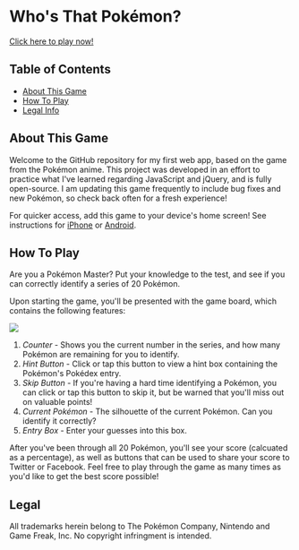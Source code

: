 # Who's That Pokémon?
[Click here to play now!](https://danielbeehn.github.io/whosthatpokemon)

## Table of Contents
- [About This Game](#about)
- [How To Play](#howtoplay)
- [Legal Info](#legal)

<a name="about"></a>

## About This Game

Welcome to the GitHub repository for my first web app, based on the game from the Pokémon anime. This project was developed in an effort to practice what I've learned regarding JavaScript and jQuery, and is fully open-source. I am updating this game frequently to include bug fixes and new Pokémon, so check back often for a fresh experience!

For quicker access, add this game to your device's home screen! See instructions for [iPhone](https://ios.gadgethacks.com/how-to/safari-101-save-website-webpage-your-home-screen-for-instant-access-0182580/) or [Android](https://www.greenbot.com/article/3041304/android/how-to-add-a-web-site-to-your-android-home-screen-with-chrome.html).

<a name="howtoplay"></a>

## How To Play

Are you a Pokémon Master? Put your knowledge to the test, and see if you can correctly identify a series of 20 Pokémon.

Upon starting the game, you'll be presented with the game board, which contains the following features:

<img src="https://danielbeehn.github.io/whosthatpokemon/img/game-screen.png" style="text-align: center;">

1. *Counter* - Shows you the current number in the series, and how many Pokémon are remaining for you to identify.
2. *Hint Button* - Click or tap this button to view a hint box containing the Pokémon's Pokédex entry.
3. *Skip Button* - If you're having a hard time identifying a Pokémon, you can click or tap this button to skip it, but be warned that you'll miss out on valuable points!
4. *Current Pokémon* - The silhouette of the current Pokémon. Can you identify it correctly?
5. *Entry Box* - Enter your guesses into this box.

After you've been through all 20 Pokémon, you'll see your score (calcuated as a percentage), as well as buttons that can be used to share your score to Twitter or Facebook. Feel free to play through the game as many times as you'd like to get the best score possible!

<a name="legal"></a>

## Legal

All trademarks herein belong to The Pokémon Company, Nintendo and Game Freak, Inc. No copyright infringment is intended.